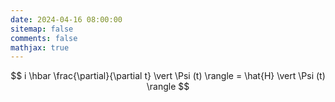 ```yaml
---
date: 2024-04-16 08:00:00
sitemap: false
comments: false
mathjax: true
---
```


$$
i \hbar \frac{\partial}{\partial t} \vert \Psi (t) \rangle = \hat{H} \vert \Psi (t) \rangle
$$
